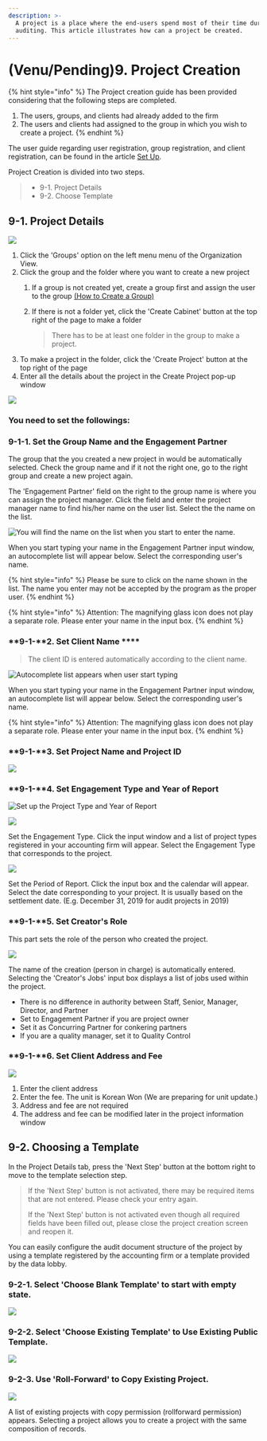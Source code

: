 ```yaml
---
description: >-
  A project is a place where the end-users spend most of their time during the
  auditing. This article illustrates how can a project be created.
---
```


# \(Venu/Pending\)9. Project Creation

{% hint style="info" %}
The Project creation guide has been provided considering that the following steps are completed.

1. The users, groups, and clients had already added to the firm
2. The users and clients had assigned to the group in which you wish to create a project.
{% endhint %}

The user guide regarding user registration, group registration, and client registration, can be found in the article [Set Up](../guide-by-function/).

Project Creation is divided into two steps.

> * 9-1. Project Details
> * 9-2. Choose Template

## 9-1. Project Details

![](../../.gitbook/assets/a_8_1-1.jpg)

1. Click the 'Groups' option on the left menu menu of the Organization View.
2. Click the group and the folder where you want to create a new project
   1. If a group is not created yet, create a group first and assign the user to the group [\(How to Create a Group\)](x.-group-1.md)
   2. If there is not a folder yet, click the 'Create Cabinet' button at the top right of the page to make a folder

      > There has to be at least one folder in the group to make a project.
3. To make a project in the folder, click the 'Create Project' button at the top right of the page
4. Enter all the details about the project in the Create Project pop-up window

![](../../.gitbook/assets/a_8_2.jpg)

### You need to set the followings:

### **9-1-1. Set the Group Name and the Engagement Partner**

The group that the you created a new project in would be automatically selected. Check the group name and if it not the right one, go to the right group and create a new project again.

The 'Engagement Partner' field on the right to the group name is where you can assign the project manager. Click the field and enter the project manager name to find his/her name on the user list. Select the the name on the list.

![You will find the name on the list when you start to enter the name.](../../.gitbook/assets/image-64.png)

When you start typing your name in the Engagement Partner input window, an autocomplete list will appear below. Select the corresponding user's name.

{% hint style="info" %}
Please be sure to click on the name shown in the list. The name you enter may not be accepted by the program as the proper user.
{% endhint %}

{% hint style="info" %}
Attention: The magnifying glass icon does not play a separate role. Please enter your name in the input box. 
{% endhint %}

### **9-1-**2. Set Client Name  ****

> The client ID is entered automatically according to the client name.

![Autocomplete list appears when user start typing](../../.gitbook/assets/client-select-input-edited_for-web.jpg)

When you start typing your name in the Engagement Partner input window, an autocomplete list will appear below. Select the corresponding user's name. 

{% hint style="info" %}
Attention: The magnifying glass icon does not play a separate role. Please enter your name in the input box. 
{% endhint %}

### **9-1-**3. Set Project Name and Project ID

![](../../.gitbook/assets/project-title-and-id_for-web.jpg)

### **9-1-**4. Set Engagement Type and Year of Report

![Set up the Project Type and Year of Report](../../.gitbook/assets/engagement-type_and_period-of-report_for-web.jpg)

![](../../.gitbook/assets/a_8_5.jpg)

Set the Engagement Type. Click the input window and a list of project types registered in your accounting firm will appear. Select the Engagement Type that corresponds to the project.

![](../../.gitbook/assets/a_8_6.jpg)

Set the Period of Report. Click the input box and the calendar will appear. Select the date corresponding to your project. It is usually based on the settlement date. \(E.g. December 31, 2019 for audit projects in 2019\)

### **9-1-**5. Set Creator's Role 

This part sets the role of the person who created the project.

![](../../.gitbook/assets/a_8_7.jpg)



The name of the creation \(person in charge\) is automatically entered. Selecting the 'Creator's Jobs' input box displays a list of jobs used within the project. 

* There is no difference in authority between Staff, Senior, Manager, Director, and Partner
* Set to Engagement Partner if you are project owner
* Set it as Concurring Partner for conkering partners
* If you are a quality manager, set it to Quality Control

### **9-1-**6. Set Client Address and Fee

![](../../.gitbook/assets/address_and_fee_for-web.jpg)

1. Enter the client address
2. Enter the fee. The unit is Korean Won \(We are preparing for unit update.\) 
3. Address and fee are not required 
4. The address and fee can be modified later in the project information window

## 9-2. Choosing a Template

In the Project Details tab, press the 'Next Step' button at the bottom right to move to the template selection step.

> If the 'Next Step' button is not activated, there may be required items that are not entered. Please check your entry again. 
>
> If the 'Next Step' button is not activated even though all required fields have been filled out, please close the project creation screen and reopen it.

You can easily configure the audit document structure of the project by using a template registered by the accounting firm or a template provided by the data lobby.

### 9-2-1. Select 'Choose Blank Template' to start with empty state.

![](../../.gitbook/assets/a_8_8.jpg)



### 9-2-2. Select 'Choose Existing Template' to Use Existing Public Template.

![ ](../../.gitbook/assets/a_8_8_create_project_by_template.jpg)

### 9-2-3. Use 'Roll-Forward' to Copy Existing Project.

![](../../.gitbook/assets/a_8_8_create_project_by_roll-forward.jpg)

A list of existing projects with copy permission \(rollforward permission\) appears. Selecting a project allows you to create a project with the same composition of records. 

